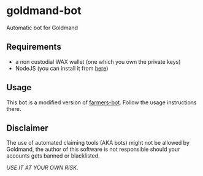 # goldmand-bot
Automatic bot for Goldmand

## Requirements
* a non custodial WAX wallet (one which you own the private keys) 
* NodeJS (you can install it from [here](https://nodejs.org/en/download/))

## Usage
This bot is a modified version of [farmers-bot](https://github.com/benjiewheeler/farmers-bot). Follow the usage instructions there.

## Disclaimer
The use of automated claiming tools (AKA bots) might not be allowed by Goldmand, the author of this software is not responsible should your accounts gets banned or blacklisted.

*USE IT AT YOUR OWN RISK.*